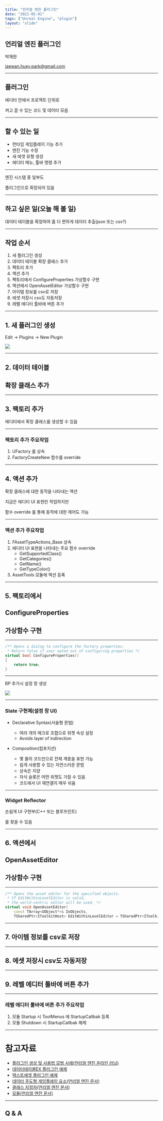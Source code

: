 ```yaml
---
title: "언리얼 엔진 플러그인"
date: "2021-05-01"
tags: ["Unreal Engine", "plugin"]
layout: "slide"
---
```


## 언리얼 엔진 플러그인

박재완

jaewan.huey.park@gmail.com

---

## 플러그인

에디터 안에서 프로젝트 단위로

켜고 끌 수 있는 코드 및 데이터 모음

---

## 할 수 있는 일

- 런타임 게임플레이 기능 추가
- 엔진 기능 수정
- 새 에셋 유형 생성
- 에디터 메뉴, 툴바 명령 추가

---

엔진 시스템 중 일부도

플러그인으로 확장되어 있음

---

## 하고 싶은 일(오늘 해 볼 일)

데이터 테이블을 확장하여 좀 더 편하게 데이터 추출(json 또는 csv?)

---

## 작업 순서

1. 새 플러그인 생성
2. 데이터 테이블 확장 클래스 추가
3. 팩토리 추가
4. 액션 추가
5. 팩토리에서 ConfigureProperties 가상함수 구현
6. 액션에서 OpenAssetEditor 가상함수 구현
7. 아이템 정보를 csv로 저장
8. 에셋 저장시 csv도 자동저장
9. 레벨 에디터 툴바에 버튼 추가

---

## 1. 새 플러그인 생성

Edit -> Plugins -> New Plugin

![](/unreal-engine/plugin/new-plugin.png)

---

## 2. 데이터 테이블

## 확장 클래스 추가

---

## 3. 팩토리 추가

에디터에서 확장 클래스를 생성할 수 있음

---

### 팩토리 추가 주요작업

1. UFactory 를 상속
2. FactoryCreateNew 함수를 override

---

## 4. 액션 추가

확장 클래스에 대한 동작을 나타내는 액션

지금은 에디터 UI 표현만 작업하지만

함수 override 를 통해 동작에 대한 제어도 가능

---

### 액션 추가 주요작업

1. FAssetTypeActions_Base 상속
2. 에디터 UI 표현을 나타내는 주요 함수 override
	- GetSupportedClass()
	- GetCategories()
	- GetName()
	- GetTypeColor()
3. AssetTools 모듈에 액션 등록

---

## 5. 팩토리에서

## ConfigureProperties

## 가상함수 구현

---

```cpp
/** Opens a dialog to configure the factory properties.
 * Return false if user opted out of configuring properties */
virtual bool ConfigureProperties()
{
	return true;
}
```

---

BP 추가시 설정 창 생성

![](/unreal-engine/plugin/configure-properties.png)

---

### Slate 구현체(설정 창 UI)

- Declarative Syntax(서술형 문법)
	- 여러 개의 매크로 조합으로 위젯 속성 설정
	- Avoids layer of indirection

- Composition(컴포지션)
	- 몇 줄의 코드만으로 전체 계층을 표현 가능
	- 쉽게 사용할 수 있는 자연스러운 문법
	- 상속은 지양
	- 자식 슬롯은 어떤 위젯도 가질 수 있음
	- 코드에서 UI 재연결이 매우 쉬움

---

### Widget Reflector

손쉽게 UI 구현부(C++ 또는 블루프린트)

를 찾을 수 있음

---

## 6. 액션에서

## OpenAssetEditor

## 가상함수 구현

---

```cpp
/** Opens the asset editor for the specified objects.
 * If EditWithinLevelEditor is valid,
 * the world-centric editor will be used. */
virtual void OpenAssetEditor(
	const TArray<UObject*>& InObjects,
	TSharedPtr<IToolkitHost> EditWithinLevelEditor = TSharedPtr<IToolkitHost>() ) = 0;
```

---

## 7. 아이템 정보를 csv로 저장

---

## 8. 에셋 저장시 csv도 자동저장

---

## 9. 레벨 에디터 툴바에 버튼 추가

---

### 레벨 에디터 툴바에 버튼 추가 주요작업

1. 모듈 Startup 시 ToolMenus 에 StartupCallbak 등록
2. 모듈 Shutdown 시 StartupCallbak 해제

---

# 참고자료

- [플러그인 생성 및 사용법 모범 사례(언리얼 엔진 온라인 러닝)](https://learn.unrealengine.com/course/2504895)
- [데이터테이블EX 플러그인 예제](https://github.com/hueypark/ue-plugin-example)
- [텍스트에셋 플러그인 예제](https://github.com/ue4plugins/textasset)
- [데이터 주도형 게임플레이 요소(언리얼 엔진 문서)](https://docs.unrealengine.com/ko/InteractiveExperiences/DataDriven/index.html)
- [클래스 지정자(언리얼 엔진 문서)](https://docs.unrealengine.com/ko/ProgrammingAndScripting/GameplayArchitecture/Classes/Specifiers/index.html)
- [모듈(언리얼 엔진 문서)](https://docs.unrealengine.com/en-US/ProductionPipelines/BuildTools/UnrealBuildTool/ModuleFiles/index.html)

---

## Q & A
